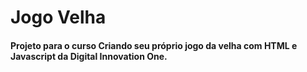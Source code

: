 # Jogo Velha


#### Projeto para o curso Criando seu próprio jogo da velha com HTML e Javascript da Digital Innovation One.
